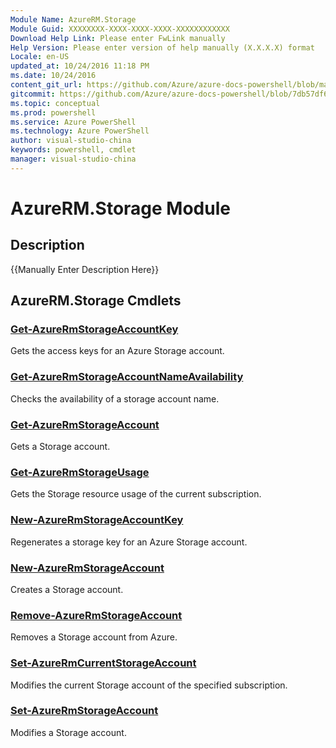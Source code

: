 ```yaml
---
Module Name: AzureRM.Storage
Module Guid: XXXXXXXX-XXXX-XXXX-XXXX-XXXXXXXXXXXX
Download Help Link: Please enter FwLink manually
Help Version: Please enter version of help manually (X.X.X.X) format
Locale: en-US
updated_at: 10/24/2016 11:18 PM
ms.date: 10/24/2016
content_git_url: https://github.com/Azure/azure-docs-powershell/blob/master/azureps-cmdlets-docs/ResourceManager/AzureRM.Storage/v2.2.0/AzureRM.Storage.md
gitcommit: https://github.com/Azure/azure-docs-powershell/blob/7db57df6b5e709a7c001e6de362a1240d7583ae8/azureps-cmdlets-docs/ResourceManager/AzureRM.Storage/v2.2.0/AzureRM.Storage.md
ms.topic: conceptual
ms.prod: powershell
ms.service: Azure PowerShell
ms.technology: Azure PowerShell
author: visual-studio-china
keywords: powershell, cmdlet
manager: visual-studio-china
---
```


# AzureRM.Storage Module
## Description
{{Manually Enter Description Here}}

## AzureRM.Storage Cmdlets
### [Get-AzureRmStorageAccountKey](.\Get-AzureRmStorageAccountKey.md)
Gets the access keys for an Azure Storage account.


### [Get-AzureRmStorageAccountNameAvailability](.\Get-AzureRmStorageAccountNameAvailability.md)
Checks the availability of a storage account name.


### [Get-AzureRmStorageAccount](.\Get-AzureRmStorageAccount.md)
Gets a Storage account.


### [Get-AzureRmStorageUsage](.\Get-AzureRmStorageUsage.md)
Gets the Storage resource usage of the current subscription.


### [New-AzureRmStorageAccountKey](.\New-AzureRmStorageAccountKey.md)
Regenerates a storage key for an Azure Storage account.


### [New-AzureRmStorageAccount](.\New-AzureRmStorageAccount.md)
Creates a Storage account.


### [Remove-AzureRmStorageAccount](.\Remove-AzureRmStorageAccount.md)
Removes a Storage account from Azure.


### [Set-AzureRmCurrentStorageAccount](.\Set-AzureRmCurrentStorageAccount.md)
Modifies the current Storage account of the specified subscription.


### [Set-AzureRmStorageAccount](.\Set-AzureRmStorageAccount.md)
Modifies a Storage account.




